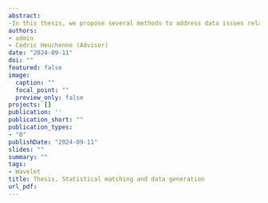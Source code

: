 ```yaml
---
abstract: 
-In this thesis, we propose several methods to address data issues related to the Beamm project. The core of this project is to develop a tax-benefit microsimulation model for Belgium accessible online, requiring intensive data handling. Our challenges consist in creating a unified data set containing variables from different surveys and developing a completely synthetic database for the online development of the Beamm platform. In Chapters 2 and 3, we introduce various approaches to perform statistical matching using machine learning techniques such as Kernel Canonical Correlation Analysis (KCCA), Super-Organizing Map (Super-OM), Autoencoder-Canonical Correlation Analysis (A-CCA) and Multi-output Multilayer Perceptron (MMLP). We include sampling weights in all the methodologies. Moreover, we present a two-step approach to handle data sets containing both categorical and continuous variables, and to address inconsistencies between categorical variables. We have seen that the proposed methodologies can be competitive, especially with KCCA and A-CCA, which combine the distinct advantages of the results obtained with both hot-deck and regression-based methods. In Chapter 4, we employ a range of data generation approaches utilizing various advancements in the Wasserstein Generative Adversarial Network (WGAN) literature. Our algorithms have been adjusted to account for sampling weights, and a new metric based on Support Vector Data Description (SVDD) has been introduced to assess the quality of the generated data. This measure indicates the relative difference between two radii, making it useful for practitioners who have access to a percentage of deviation of the synthetic data compared to the original data. Through our experiments, it became evident that methods employing gradient penalty and sampling weights produced the most favorable outcomes across a spectrum of metrics.
authors:
- admin
- Cédric Heuchenne (Advisor)
date: "2024-09-11"
doi: ""
featured: false
image:
  caption: ""
  focal_point: ""
  preview_only: false
projects: []
publication: ''
publication_short: ""
publication_types:
- "0"
publishDate: "2024-09-11"
slides: ""
summary: ""
tags:
- Wavelet
title: Thesis, Statistical matching and data generation
url_pdf: 
---
```


